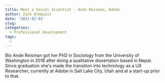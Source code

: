 ```yaml
---
title: Meet a Social Scientist - Ande Reisman, Adobe
author: Zack Almquist
date: '2021-02-01'
slug: 
categories:
  - Professional Development
tags:
  - 
---
```


*Bio* Ande Reisman got her PhD in Sociology from the University of Washington in 2018 after doing a qualitative dissertation based in Nepal. Since graduation she's made the transition into technology as a UX Researcher, currently at Adobe in Salt Lake City, Utah and at a start-up prior to that.